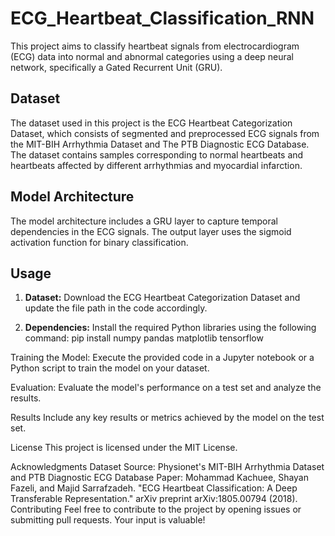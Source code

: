 # ECG_Heartbeat_Classification_RNN

This project aims to classify heartbeat signals from electrocardiogram (ECG) data into normal and abnormal categories using a deep neural network, specifically a Gated Recurrent Unit (GRU).

## Dataset

The dataset used in this project is the ECG Heartbeat Categorization Dataset, which consists of segmented and preprocessed ECG signals from the MIT-BIH Arrhythmia Dataset and The PTB Diagnostic ECG Database. The dataset contains samples corresponding to normal heartbeats and heartbeats affected by different arrhythmias and myocardial infarction.

## Model Architecture

The model architecture includes a GRU layer to capture temporal dependencies in the ECG signals. The output layer uses the sigmoid activation function for binary classification.

## Usage

1. **Dataset:** Download the ECG Heartbeat Categorization Dataset and update the file path in the code accordingly.

2. **Dependencies:** Install the required Python libraries using the following command:
                     pip install numpy pandas matplotlib tensorflow

   
Training the Model: Execute the provided code in a Jupyter notebook or a Python script to train the model on your dataset.

Evaluation: Evaluate the model's performance on a test set and analyze the results.

Results
Include any key results or metrics achieved by the model on the test set.

License
This project is licensed under the MIT License.

Acknowledgments
Dataset Source: Physionet's MIT-BIH Arrhythmia Dataset and PTB Diagnostic ECG Database
Paper: Mohammad Kachuee, Shayan Fazeli, and Majid Sarrafzadeh. "ECG Heartbeat Classification: A Deep Transferable Representation." arXiv preprint arXiv:1805.00794 (2018).
Contributing
Feel free to contribute to the project by opening issues or submitting pull requests. Your input is valuable!
